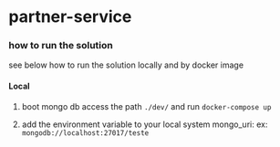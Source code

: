 # partner-service


### how to run the solution
see below how to run the solution locally and by docker image

#### Local

1. boot mongo db
access the path ``./dev/`` and run ``docker-compose up`` 

2. add the environment variable to your local system mongo_uri: ex: ``mongodb://localhost:27017/teste``

